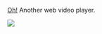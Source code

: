 [Oh!](https://shiyiya.github.io/oplayer) Another web video player.

![](https://shiyiya.github.io/oplayer/assets/poster.c1b3c10c.png)
